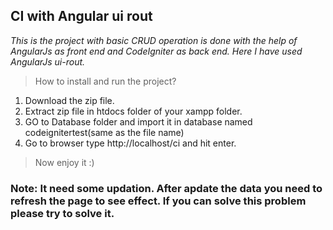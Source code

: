 ## CI with Angular ui rout
*This is the project with basic CRUD operation is done with the help of AngularJs as front end and CodeIgniter as back end. 
Here I have used AngularJs ui-rout.*

> How to install and run the project?	

1. Download the zip file.
2. Extract zip file in htdocs folder of your xampp folder.
3. GO to Database folder and import it in database named codeignitertest(same as the file name)
4. Go to browser type http://localhost/ci and hit enter. 
	
> Now enjoy it :)

### Note: It need some updation. After apdate the data you need to refresh the page to see effect. If you can solve this problem please try to solve it.
